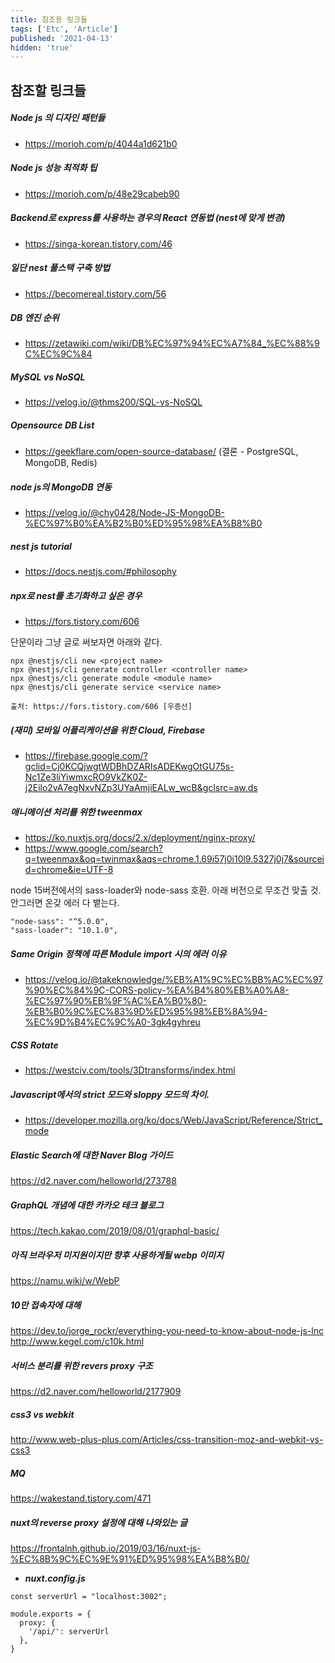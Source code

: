 ```yaml
---
title: 참조용 링크들
tags: ['Etc', 'Article']
published: '2021-04-13'
hidden: 'true'
---
```

## 참조할 링크들
##### Node js 의 디자인 패턴들
+ https://morioh.com/p/4044a1d621b0

##### Node js 성능 최적화 팁
+ https://morioh.com/p/48e29cabeb90

##### Backend로 express를 사용하는 경우의 React 연동법 (nest에 맞게 변경)
+ https://singa-korean.tistory.com/46

##### 일단 nest 풀스택 구축 방법
+ https://becomereal.tistory.com/56

##### DB 엔진 순위
+ https://zetawiki.com/wiki/DB%EC%97%94%EC%A7%84_%EC%88%9C%EC%9C%84

##### MySQL vs NoSQL
+ https://velog.io/@thms200/SQL-vs-NoSQL

##### Opensource DB List
+ https://geekflare.com/open-source-database/ (결론 - PostgreSQL, MongoDB, Redis)

##### node js의 MongoDB 연동
+ https://velog.io/@chy0428/Node-JS-MongoDB-%EC%97%B0%EA%B2%B0%ED%95%98%EA%B8%B0

##### nest js tutorial
+ https://docs.nestjs.com/#philosophy

##### npx로 nest를 초기화하고 싶은 경우
+ https://fors.tistory.com/606

단문이라 그냥 글로 써보자면 아래와 같다.
```
npx @nestjs/cli new <project name>
npx @nestjs/cli generate controller <controller name>
npx @nestjs/cli generate module <module name>
npx @nestjs/cli generate service <service name>

출처: https://fors.tistory.com/606 [우종선]
```
##### (재미) 모바일 어플리케이션을 위한 Cloud, Firebase
+ https://firebase.google.com/?gclid=Cj0KCQjwgtWDBhDZARIsADEKwgOtGU75s-Nc1Ze3liYiwmxcRO9VkZK0Z-j2Eilo2vA7egNxvNZp3UYaAmjiEALw_wcB&gclsrc=aw.ds

##### 애니메이션 처리를 위한 tweenmax
+ https://ko.nuxtjs.org/docs/2.x/deployment/nginx-proxy/
+ https://www.google.com/search?q=tweenmax&oq=twinmax&aqs=chrome.1.69i57j0i10l9.5327j0j7&sourceid=chrome&ie=UTF-8

node 15버전에서의 sass-loader와 node-sass 호환. 아래 버전으로 무조건 맞출 것. 안그러면 온갖 에러 다 뱉는다.
```
"node-sass": "^5.0.0",
"sass-loader": "10.1.0",
```

##### Same Origin 정책에 따른 Module import 시의 에러 이유
+ https://velog.io/@takeknowledge/%EB%A1%9C%EC%BB%AC%EC%97%90%EC%84%9C-CORS-policy-%EA%B4%80%EB%A0%A8-%EC%97%90%EB%9F%AC%EA%B0%80-%EB%B0%9C%EC%83%9D%ED%95%98%EB%8A%94-%EC%9D%B4%EC%9C%A0-3gk4gyhreu

##### CSS Rotate
+ https://westciv.com/tools/3Dtransforms/index.html

##### Javascript에서의 strict 모드와 sloppy 모드의 차이.
+ https://developer.mozilla.org/ko/docs/Web/JavaScript/Reference/Strict_mode

##### Elastic Search에 대한 Naver Blog 가이드
https://d2.naver.com/helloworld/273788

##### GraphQL 개념에 대한 카카오 테크 블로그
https://tech.kakao.com/2019/08/01/graphql-basic/

##### 아직 브라우저 미지원이지만 향후 사용하게될 webp 이미지
https://namu.wiki/w/WebP

##### 10만 접속자에 대해
https://dev.to/jorge_rockr/everything-you-need-to-know-about-node-js-lnc
http://www.kegel.com/c10k.html

##### 서비스 분리를 위한 revers proxy 구조
https://d2.naver.com/helloworld/2177909

##### css3 vs webkit
http://www.web-plus-plus.com/Articles/css-transition-moz-and-webkit-vs-css3

##### MQ
https://wakestand.tistory.com/471

##### nuxt의 reverse proxy 설정에 대해 나와있는 글
https://frontalnh.github.io/2019/03/16/nuxt-js-%EC%8B%9C%EC%9E%91%ED%95%98%EA%B8%B0/
+ ***nuxt.config.js***
```
const serverUrl = "localhost:3002";

module.exports = {
  proxy: {
    '/api/': serverUrl
  },
}
```